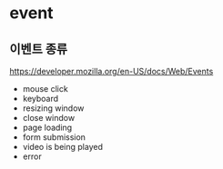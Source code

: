 # event

## 이벤트 종류

https://developer.mozilla.org/en-US/docs/Web/Events

- mouse click
- keyboard
- resizing window
- close window
- page loading
- form submission
- video is being played
- error
